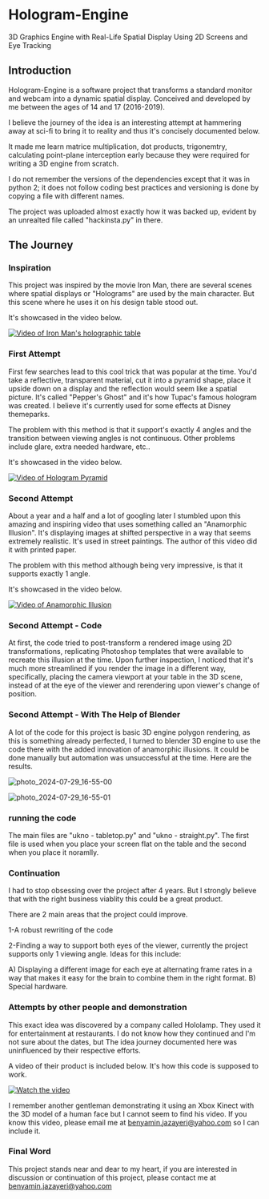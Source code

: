 # Hologram-Engine
3D Graphics Engine with Real-Life Spatial Display Using 2D Screens and Eye Tracking

## Introduction
Hologram-Engine is a software project that transforms a standard monitor and webcam into a dynamic spatial display. Conceived and developed by me between the ages of 14 and 17 (2016-2019).

I believe the journey of the idea is an interesting attempt at hammering away at sci-fi to bring it to reality and thus it's concisely documented below.

It made me learn matrice multiplication, dot products, trigonemtry, calculating point-plane interception early because they were required for writing a 3D engine from scratch.

I do not remember the versions of the dependencies except that it was in python 2; it does not follow coding best practices and versioning is done by copying a file with different names.

The project was uploaded almost exactly how it was backed up, evident by an unrealted file called "hackinsta.py" in there.

## The Journey

### Inspiration
This project was inspired by the movie Iron Man, there are several scenes where spatial displays or "Holograms" are used by the main character. But this scene where he uses it on his design table stood out.

It's showcased in the video below.

[![Video of Iron Man's holographic table](https://github.com/user-attachments/assets/3270e99a-cd14-476b-a7ef-704216e169b8)](https://youtu.be/DZaAFADoF1M)

### First Attempt
First few searches lead to this cool trick that was popular at the time. You'd take a reflective, transparent material, cut it into a pyramid shape, place it upside down on a display and the reflection would seem like a spatial picture. It's called "Pepper's Ghost" and it's how Tupac's famous hologram was created. I believe it's currently used for some effects at Disney themeparks.

The problem with this method is that it support's exactly 4 angles and the transition between viewing angles is not continuous. Other problems include glare, extra needed hardware, etc..

It's showcased in the video below.

[![Video of Hologram Pyramid](https://github.com/user-attachments/assets/e93e82f3-65e0-4179-bd35-bbb7c5b64bf6)](https://youtu.be/7YWTtCsvgvg)

### Second Attempt
About a year and a half and a lot of googling later I stumbled upon this amazing and inspiring video that uses something called an "Anamorphic Illusion". It's displaying images at shifted perspective in a way that seems extremely realistic. It's used in street paintings. The author of this video did it with printed paper.

The problem with this method although being very impressive, is that it supports exactly 1 angle.

It's showcased in the video below.

[![Video of Anamorphic Illusion](https://github.com/user-attachments/assets/430d0c94-e6c4-4e15-bf1d-061871e1fbb8)](https://youtu.be/tBNHPk-Lnkk)

### Second Attempt - Code

At first, the code tried to post-transform a rendered image using 2D transformations, replicating Photoshop templates that were available to recreate this illusion at the time.
Upon further inspection, I noticed that it's much more streamlined if you render the image in a different way, specifically, placing the camera viewport at your table in the 3D scene, instead of at the eye of the viewer and rerendering upon viewer's change of position.

### Second Attempt - With The Help of Blender

A lot of the code for this project is basic 3D engine polygon rendering, as this is something already perfected, I turned to blender 3D engine to use the code there with the added innovation of anamorphic illusions. It could be done manually but automation was unsuccessful at the time. Here are the results.

![photo_2024-07-29_16-55-00](https://github.com/user-attachments/assets/e97023bd-58d2-4287-9d2b-6084ba73709d)

![photo_2024-07-29_16-55-01](https://github.com/user-attachments/assets/770d9992-e573-48d2-b460-48f5ae06b9f6)

### running the code

The main files are "ukno - tabletop.py" and "ukno - straight.py". The first file is used when you place your screen flat on the table and the second when you place it noramlly.

### Continuation

I had to stop obsessing over the project after 4 years. But I strongly believe that with the right business viablity this could be a great product.

There are 2 main areas that the project could improve.

1-A robust rewriting of the code

2-Finding a way to support both eyes of the viewer, currently the project supports only 1 viewing angle. Ideas for this include:

  A) Displaying a different image for each eye at alternating frame rates in a way that makes it easy for the brain to combine them in the right format.
  B) Special hardware.

### Attempts by other people and demonstration

This exact idea was discovered by a company called Hololamp. They used it for entertainment at restaurants. I do not know how they continued and I'm not sure about the dates, but The idea journey documented here was uninfluenced by their respective efforts.

A video of their product is included below. It's how this code is supposed to work.

[![Watch the video](https://img.youtube.com/vi/LQY5AvRwCN8/maxresdefault.jpg)](https://youtu.be/LQY5AvRwCN8)

I remember another gentleman demonstrating it using an Xbox Kinect with the 3D model of a human face but I cannot seem to find his video. If you know this video, please email me at benyamin.jazayeri@yahoo.com so I can include it.

### Final Word

This project stands near and dear to my heart, if you are interested in discussion or continuation of this project, please contact me at benyamin.jazayeri@yahoo.com


